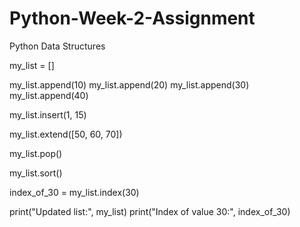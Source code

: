 # Python-Week-2-Assignment
Python Data Structures

my_list = []

my_list.append(10)
my_list.append(20)
my_list.append(30)
my_list.append(40)

my_list.insert(1, 15)

my_list.extend([50, 60, 70])

my_list.pop()

my_list.sort()

index_of_30 = my_list.index(30)

print("Updated list:", my_list)
print("Index of value 30:", index_of_30)
